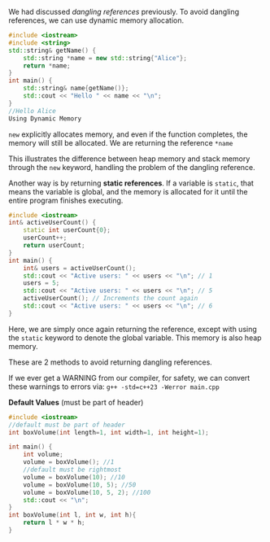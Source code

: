 We had discussed *dangling references* previously. To avoid dangling references, we can use dynamic memory allocation. 

```c++
#include <iostream>
#include <string>
std::string& getName() {
	std::string *name = new std::string{"Alice"};
	return *name;
}
int main() {
	std::string& name{getName()};
	std::cout << "Hello " << name << "\n";
}
//Hello Alice
Using Dynamic Memory

```

`new` explicitly allocates memory, and even if the function completes, the memory will still be allocated. We are returning the reference `*name`

This illustrates the difference between heap memory and stack memory through the `new` keyword, handling the problem of the dangling reference. 

Another way is by returning **static references**. If a variable is `static`, that means the variable is global, and the memory is allocated for it until the entire program finishes executing. 

```c++
#include <iostream>  
int& activeUserCount() {  
	static int userCount{0};  
	userCount++;  
	return userCount;  
}  
int main() {  
	int& users = activeUserCount();  
	std::cout << "Active users: " << users << "\n"; // 1  
	users = 5;  
	std::cout << "Active users: " << users << "\n"; // 5  
	activeUserCount(); // Increments the count again  
	std::cout << "Active users: " << users << "\n"; // 6  
}
```

Here, we are simply once again returning the reference, except with using the `static` keyword to denote the global variable. This memory is also heap memory. 

These are 2 methods to avoid returning dangling references. 

If we ever get a WARNING from our compiler, for safety, we can convert these warnings to errors via: `g++ -std=c++23 -Werror main.cpp`

**Default Values** (must be part of header)
```c++
#include <iostream>  
//default must be part of header  
int boxVolume(int length=1, int width=1, int height=1);  

int main() {  
	int volume;  
	volume = boxVolume(); //1  
	//default must be rightmost  
	volume = boxVolume(10); //10  
	volume = boxVolume(10, 5); //50  
	volume = boxVolume(10, 5, 2); //100  
	std::cout << "\n";  
}  
int boxVolume(int l, int w, int h){  
	return l * w * h;  
}
```
